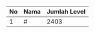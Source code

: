 | No | Nama            | Jumlah Level |
|----|-----------------|--------------|
| 1  | #    |    2403        |
